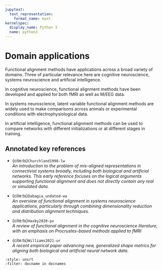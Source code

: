 ```yaml
---
jupytext:
  text_representation:
    format_name: myst
kernelspec:
  display_name: Python 3
  name: python3
---
```


# Domain applications

Functional alignment methods have applications across a broad variety of domains.
Three of particular relevance here are cognitive neuroscience, systems neuroscience and artificial intelligence.

In cognitive neuroscience, functional alignment methods have been developed and applied for both fMRI as well as M/EEG data.

In systems neuroscience, latent variable functional alignment methods are widely used to make comparisons across animals or experimental conditions with electrophysiological data.

In artificial intelligence, functional alignment methods can be used to compare networks with different initializations or at different stages in training.

## Annotated key references

* {cite:ts}`Churchland1998-lw`  
  *An introduction to the problem of mis-aligned representations in connectivist systems broadly, including both biological and artificial networks. This early reference focuses on the logical arguments supporting functional alignment and does not directly contain any real or simulated data.*

* {cite:ts}`Dabagia_undated-wa`  
  *An overview of functional alignment in systems neuroscience applications, particularly through combining dimensionality reduction and distribution alignment techniques.*

* {cite:ts}`Haxby2020-px`  
  *A review of functional alignment in the cognitive neuroscience literature, with an emphasis on Procrustes-based methods applied to fMRI*

* {cite:ts}`Williams2021-ur`  
  *A recent empirical paper advancing new, generalized shape metrics for aligning both biological and artificial neural network data.*

```{bibliography}
:style: unsrt
:filter: docname in docnames
```
